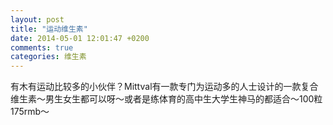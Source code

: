 ```yaml
---
layout: post
title: "运动维生素"
date: 2014-05-01 12:01:47 +0200
comments: true
categories: 维生素 
---
```


有木有运动比较多的小伙伴？Mittval有一款专门为运动多的人士设计的一款复合维生素～男生女生都可以呀～或者是练体育的高中生大学生神马的都适合～100粒175rmb～ 